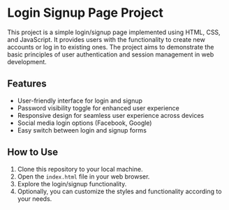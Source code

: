 # Login Signup Page Project

This project is a simple login/signup page implemented using HTML, CSS, and JavaScript. It provides users with the functionality to create new accounts or log in to existing ones. The project aims to demonstrate the basic principles of user authentication and session management in web development.

## Features

- User-friendly interface for login and signup
- Password visibility toggle for enhanced user experience
- Responsive design for seamless user experience across devices
- Social media login options (Facebook, Google)
- Easy switch between login and signup forms

## How to Use

1. Clone this repository to your local machine.
2. Open the `index.html` file in your web browser.
3. Explore the login/signup functionality.
4. Optionally, you can customize the styles and functionality according to your needs.



